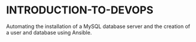 # INTRODUCTION-TO-DEVOPS
Automating the installation of a MySQL database server and the creation of a user and database using Ansible.
